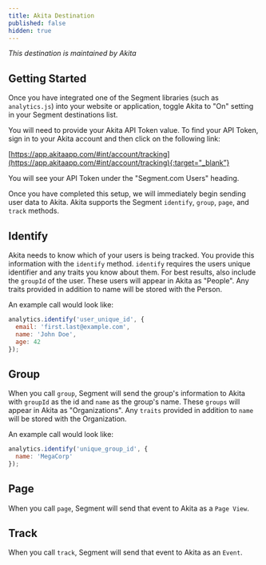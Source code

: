 ```yaml
---
title: Akita Destination
published: false
hidden: true
---
```


*This destination is maintained by Akita*

## Getting Started

Once you have integrated one of the Segment libraries (such as `analytics.js`) into your website or application, toggle Akita to "On" setting in your Segment destinations list.

You will need to provide your Akita API Token value. To find your API Token, sign in to your Akita account and then click on the following link:

[https://app.akitaapp.com/#int/account/tracking](https://app.akitaapp.com/#int/account/tracking){:target="_blank”}

You will see your API Token under the "Segment.com Users" heading.

Once you have completed this setup, we will immediately begin sending user data to Akita. Akita supports the Segment `identify`, `group`, `page`, and `track` methods.

## Identify

Akita needs to know which of your users is being tracked. You provide this information with the `identify` method. `identify` requires the users unique identifier and any traits you know about them. For best results, also include the `groupId` of the user. These users will appear in Akita as "People". Any traits provided in addition to name will be stored with the Person.

An example call would look like:

```js
analytics.identify('user_unique_id', {
  email: 'first.last@example.com',
  name: 'John Doe',
  age: 42
});
```

## Group

When you call `group`, Segment will send the group's information to Akita with `groupId` as the id and `name` as the group's name. These `groups` will appear in Akita as "Organizations". Any `traits` provided in addition to `name` will be stored with the Organization.

An example call would look like:

```js
analytics.identify('unique_group_id', {
  name: 'MegaCorp'
});
```

## Page

When you call `page`, Segment will send that event to Akita as a `Page View`.

## Track

When you call `track`, Segment will send that event to Akita as an `Event`.
